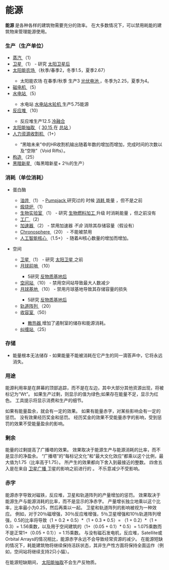 # 能源
<p>
  <strong>
        能源
  </strong>
      是各种各样的建筑物需要充分的效率。
      在大多数情况下，可以禁用耗能的建筑物来管理能源使用。
</p>

### 生产（生产单位）
<ul>
    <li>
      <a href="#Buildings#Steamworks">
            蒸汽
      </a>
          （1）
    </li>
    <li>
      <a href="?file=001-猫咪百科/07-空间/03-轨道#卫星">
            卫星
      </a>
          （1） - 研究
      <a href="#workshop#Solar_Satellites">
            太阳卫星后
      </a>
    </li>
    <li>
      <a href="#Buildings#Pasture">
            太阳能农场
      </a>
          （秋季/春季2，冬季1.5，夏季2.67）
    </li>
    <ul>
      <li>
            太阳能农场
            在春季/秋季
            生产3
        <a href="#workshop#Photovoltaic_Cells">
              光伏电池
        </a>
            ，冬季为2.25，夏季为4。
      </li>
    </ul>
    <li>
      <a href="#Buildings#Magneto">
            磁电机
      </a>
          （5）
    </li>
    <li>
      <a href="#Buildings#Aqueduct">
            水电站
      </a>
          （5）
    </li>
    <ul>
      <li>
            水电站
          <a href="#workshop#Hydro_Plant_Turbines">
              水电站水轮机
          </a>
            生产5.75能源
        <a href="#workshop#Hydro_Plant_Turbines">
        </a>
      </li>
    </ul>
    <li>
      <a href="#Buildings#Reactor">
            反应堆
      </a>
          （10）
    </li>
    <ul>
      <li>
            反应堆生产12.5
        <a href="?file=001-猫咪百科/04-作坊/01-升级#冷融合">
              冷融合
        </a>
      </li>
    </ul>
    <li>
      <a href="?file=001-猫咪百科/07-空间/07-太阳#太阳能抽取">
            太阳能抽取
      </a>
          （
        <a href="?file=001-猫咪百科/07-空间/07-太阳#太阳能抽取">
            30,15
        </a>
          在
      <a href="#Game+Mechanics#Cycles">
            总站
      </a>
          ）
    </li>
    <li>
      <a href="#Space#HR_Harvester">
            人力资源收割机
      </a>
          （1+）
    </li>
    <ul>
      <li>
            “黑暗未来”中的HR收割机输出随着年数的增加而增加，完成时间的次数以及“空隙”（Void Rifts）。
      </li>
    </ul>
    <li>
      <a href="#Space#Tectonic">
            构造
      </a>
          （25）
    </li>
    <li>
      <a href="#Religion#Dark_Nova">
            黑暗新星
      </a>
          （每黑暗新星+ 2％的生产）
    </li>
  </ul>
  
### 消耗（单位消耗）
<ul>
    <li>
          蛋白酶
    </li>
    <ul>
      <li>
        <a href="#Buildings#Oil_Well">
              油井
        </a>
            （1） -
        <a href="#workshop#Pumpjack">
              Pumpjack
        </a>
            研究过的
            时候
          <a href="#workshop#Pumpjack">
              消耗
          </a>
            能量
            ，但不是之前
      </li>
      <li>
        <a href="#Buildings#Calciner">
              煅烧炉
        </a>
            （1）
      </li>
      <li>
        <a href="?file=001-猫咪百科/01-建筑物/03-科技建筑#生物实验室">
              生物实验室
        </a>
            （1） -
            研究
        <a href="?file=001-猫咪百科/04-作坊/01-升级#生物燃料加工">
              生物燃料加工
        </a>
            升级
            时消耗能量
            ，但之前没有
      </li>
      <li>
        <a href="#Buildings#Factory">
              工厂
        </a>
            （2）
      </li>
      <li>
        <a href="#Buildings#Accelerator">
              加速器
        </a>
            （2） - 禁用加速器
        <em>
              不会
        </em>
            消除其存储容量（假设有）
      </li>
      <li>
        <a href="#Buildings#Chronosphere">
              Chronosphere
        </a>
            （20） - 不能被禁用
      </li>
      <li>
        <a href="#Buildings#AI_Core">
              人工智能核心
        </a>
            （1.5+） - 随着AI核心数量的增加而增加。
      </li>
    </ul>
  </ul>
  <ul>
    <li>
          空间
    </li>
    <ul>
      <li>
        <a href="?file=001-猫咪百科/07-空间/03-轨道#卫星">
              卫星
        </a>
            （1） - 研究
          <a href="#workshop#Solar_Satellites">
              太阳卫星
          </a>
            之前
        <a href="#workshop#Solar_Satellites">
        </a>
      </li>
      <li>
        <a href="?file=001-猫咪百科/07-空间/04-月球#月球前哨">
              月球前哨
        </a>
            （10）
      </li>
      <ul>
        <li>
              5研究
          <a href="?file=001-猫咪百科/04-作坊/01-升级#反物质基地">
                反物质基地后
          </a>
        </li>
      </ul>
      <li>
        <a href="?file=001-猫咪百科/07-空间/03-轨道#空间站">
              空间站
        </a>
            （10） - 禁用空间站导致最大人数减少
      </li>
      <li>
        <a href="?file=001-猫咪百科/07-空间/04-月球#月球基地">
              月球基地
        </a>
            （10） - 禁用月球基地导致其存储容量的损失
      </li>
      <ul>
        <li>
              5研究
          <a href="?file=001-猫咪百科/04-作坊/01-升级#反物质基地">
                反物质基地后
          </a>
        </li>
      </ul>
      <li>
        <a href="#Space#Orbital_Array">
              轨道阵列
        </a>
            （20）
      </li>
      <li>
        <a href="#Space#Containment_Chamber">
              收容室
        </a>
            （50）
      </li>
      <ul>
        <li>
          <a href="#Space#Heatsink">
                散热器
          </a>
              增加了遏制室的储存和能源消耗。
        </li>
      </ul>
      <li>
        <a href="#Space#Entanglement_Station">
              纠缠站
        </a>
            （25）
      </li>
    </ul>
  </ul>
  
### 存储
<ul>
    <li>
          能量根本无法储存 - 如果能量不能被消耗在它产生的同一滴答声中，它将永远消失。
    </li>
  </ul>
  
### 用途
<p>
        能源利用率是在屏幕的顶部追踪，而不是在左边，其中大部分其他资源出现，将被标记为“Wt”。
        如果生产过剩，则显示的值为绿色;如果存在能量不足，显示为红色。
        工具提示将显示消费和生产的细节。
  </p>
  <p>
        如果有能量盈余，就会有一定的效果。
        如果有能量赤字，对某些影响会有一定的惩罚。
        没有效果经历奖金和惩罚。
        经历奖金的效果不受能量赤字的影响，受到惩罚的效果不受能量盈余的影响。
  </p>
  
 ### 剩余
<p>
          能量的过剩提高了广播塔的效果。
          效果取决于能源生产与能源消耗的比率，而不是显示的净盈余。
          “广播塔”的“每标记文化”和“最大文化效应”都乘以这个比例，最大值为1.75（比率高于1.75）。
          所产生的效果都向下舍入到最接近的整数。
          四舍五入是在来自
      <a href="#workshop#Satellite_Radio">
            卫星广播
      </a>
          卫星的影响之前进行的
          。
          不乐意减少不受影响。
    </p>
    
### 赤字
 <p>
能源赤字导致对磁铁，反应堆，卫星和轨道阵列的产量增加的惩罚。
效果取决于能源生产与能源消耗的比率，而不是显示的净赤字。
产量增长独立地乘以这个比率，比率最小为0.25，然后再乘以一起。
卫星和轨道阵列的影响被视为一种效应。
例如，对于20％磁增强，30％反应堆增强，5％卫星增强和10％轨道阵列增强，0.5的比率将导致（1 + 0.2 * 0.5）*（1 + 0.3 * 0.5）= （1 + 0.2）*（1 + 0.3）= 1.56乘数，以及用于空间建筑的（1+（0.05 + 0.1）* 0.5）= 1.075乘数而不是正常1+（0.05 + 0.1））= 1.15乘数。
与没有磁石发电机，反应堆，Satellite或Orbital Arrays的情况相比，能源赤字永远不会导致经常资源的减少。
在能源短缺的情况下，耗能建筑物将继续保持活跃状态，其非生产性方面将保持全面运作（例如，空间站将继续支持2只小猫）。
</p>
<p>在能源短缺期间， <a href="?file=001-猫咪百科/07-空间/07-太阳#太阳能抽取"> 太阳能抽取</a>不会生产反物质。</p>